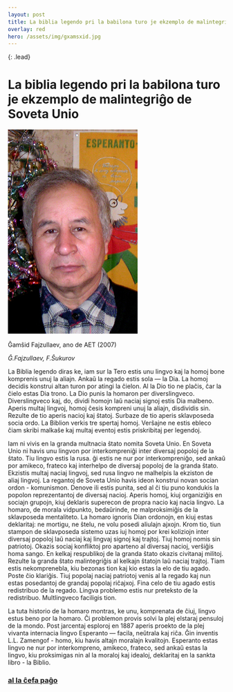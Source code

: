 ```yaml
---
layout: post
title: La biblia legendo pri la babilona turo je ekzemplo de malintegriĝo de Soveta Unio
overlay: red
hero: /assets/img/gxamsxid.jpg
---
```


{: .lead}

# La biblia legendo pri  la babilona turo  je ekzemplo de malintegriĝo  de Soveta Unio

![Ĝamŝid Fajzullaev, ano de AET (2007)](/assets/img/gxamsxid.jpg)

Ĝamŝid Fajzullaev, ano de AET (2007)



*Ĝ.Fajzullaev, F.Ŝukurov*

La Biblia legendo diras ke, iam sur la Tero estis unu lingvo kaj la homoj bone komprenis unuj la aliajn. Ankaŭ la regado estis sola  — la Dia. La homoj decidis konstrui altan turon por atingi la ĉielon. Al la Dio tio ne plaĉis, ĉar la ĉielo estas Dia trono. La Dio punis la homaron per diverslingveco. Diverslingveco kaj, do, dividi homojn laŭ naciaj signoj estis Dia malbeno. Aperis multaj lingvoj, homoj ĉesis kompreni unuj la aliajn, disdividis sin. Rezulte de tio aperis nacioj kaj ŝtatoj. Surbaze de tio aperis sklavposeda socia ordo. La Biblion verkis tre spertaj homoj. Verŝajne ne estis ebleco ĉiam skribi malkaŝe kaj multaj
eventoj estis priskribitaj per legendoj.
<!--break-->  
  
Iam ni vivis en la granda multnacia ŝtato nomita Soveta Unio. En Soveta Unio ni havis unu lingvon por interkompreniĝi inter diversaj popoloj de la ŝtato. Tiu lingvo estis la rusa. ĝi estis ne nur por interkompreniĝo, sed ankaŭ por amikeco, frateco kaj interhelpo de diversaj popoloj de la granda ŝtato. Ekzistis multaj naciaj lingvoj, sed rusa lingvo ne malhelpis la ekziston de aliaj lingvoj. La regantoj de Soveta Unio havis ideon konstrui novan socian ordon - komunismon. Denove ili estis punita, sed al ĉi tiu puno kondukis la popolon reprezentantoj de diversaj nacioj. Aperis homoj, kiuj organiziĝis en sociajn grupojn, kiuj deklaris superecon de propra nacio kaj nacia lingvo. La homaro, de morala vidpunkto, bedaŭrinde, ne malproksimiĝis de la sklavposeda mentaliteto. La homaro ignoris Dian ordonojn, en kiuj estas deklaritaj: ne mortigu, ne ŝtelu, ne volu posedi aliulajn ajxojn. Krom tio, tiun stampon de sklavposeda sistemo uzas iuj homoj por krei koliziojn inter diversaj popoloj laŭ naciaj kaj lingvaj signoj kaj trajtoj. Tiuj homoj nomis sin patriotoj. Okazis sociaj konfliktoj pro aparteno al diversaj nacioj, verŝiĝis homa sango. En kelkaj respublikoj de la granda ŝtato okazis civitanaj militoj. Rezulte la granda ŝtato malintegriĝis al kelkajn ŝtatojn laŭ naciaj trajtoj. Tiam estis nekomprenebla, kiu bezonas tion kaj kio estas la elo de tiu agado. Poste ĉio klariĝis. Tiuj popolaj
naciaj patriotoj venis al la regado kaj nun estas posedantoj de grandaj popolaj riĉajxoj. Fina celo de tiu agado estis redistribuo de la regado. Lingva problemo estis nur preteksto de la redistribuo. Multlingveco faciligis tion.  
  
La tuta historio de la homaro montras, ke unu, komprenata de ĉiuj, lingvo estus beno por la homaro. Ĉi problemon provis solvi la plej elstaraj pensuloj de la mondo. Post jarcentaj esploroj en 1887 aperis proekto de la plej vivanta internacia lingvo Esperanto — facila, neŭtrala kaj riĉa. Ĝin inventis L.L. Zamengof - homo, kiu havis altajn moralajn kvalitojn. Esperanto estas lingvo ne nur por interkompreno, amikeco, frateco, sed ankaŭ estas la lingvo, kiu proksimigas nin al la moraloj kaj idealoj, deklaritaj en la sankta libro - la Biblio. 

### [al la ĉefa paĝo](espermov.htm)

